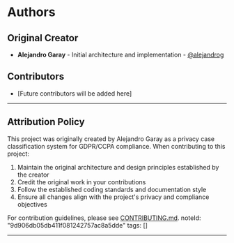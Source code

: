 # Authors

## Original Creator
- **Alejandro Garay** - Initial architecture and implementation - [@alejandrog](https://github.com/alejandrog)

## Contributors
- [Future contributors will be added here]

---

## Attribution Policy

This project was originally created by Alejandro Garay as a privacy case classification system for GDPR/CCPA compliance. When contributing to this project:

1. Maintain the original architecture and design principles established by the creator
2. Credit the original work in your contributions
3. Follow the established coding standards and documentation style
4. Ensure all changes align with the project's privacy and compliance objectives

For contribution guidelines, please see [CONTRIBUTING.md](CONTRIBUTING.md). 
noteId: "9d906db05db411f081242757ac8a5dde"
tags: []

---

 